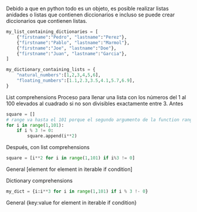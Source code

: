 Debido a que en python todo es un objeto, es posible realizar listas anidades o listas que contienen diccionarios e incluso se puede crear diccionarios que contienen listas.

```python
my_list_containing_dictionaries = [
    {"firstname":"Pedro", "lastname":"Perez"},
    {"firstname":"Pablo", "lastname":"Marmol"},
    {"firstname":"Joe", "lastname":"Doe"},
    {"firstname":"Juan", "lastname":"Garcia"},
]

my_dictionary_containing_lists = {
    "natural_numbers":[1,2,3,4,5,6],
    "floating_numbers":[1.1,2.3,3.5,4.1,5.7,6.9],
}
```

List comprehensions
Proceso para llenar una lista con los números del 1 al 100 elevados al cuadrado si no son divisibles exactamente entre 3.
Antes

```python
square = []
# range va hasta el 101 porque el segundo argumento de la function range no es inclusivo en el conteo
for i in range(1,101):
    if i % 3 != 0:
        square.append(i**2)
```

Después, con list comprehensions

```python
square = [i**2 for i in range(1,101) if i%3 != 0]
```

General
[element for element in iterable if condition]

Dictionary comprehensions

```python
my_dict = {i:i**3 for i in range(1,101) if i % 3 !- 0}
```

General
{key:value for element in iterable if condition}
